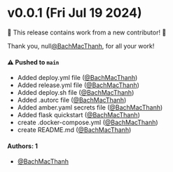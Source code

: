 # v0.0.1 (Fri Jul 19 2024)

:tada: This release contains work from a new contributor! :tada:

Thank you, null[@BachMacThanh](https://github.com/BachMacThanh), for all your work!

#### ⚠️ Pushed to `main`

- Added deploy.yml file ([@BachMacThanh](https://github.com/BachMacThanh))
- Added release.yml file ([@BachMacThanh](https://github.com/BachMacThanh))
- Added deploy.sh file ([@BachMacThanh](https://github.com/BachMacThanh))
- Added .autorc file ([@BachMacThanh](https://github.com/BachMacThanh))
- Added amber.yaml secrets file ([@BachMacThanh](https://github.com/BachMacThanh))
- Added flask quickstart ([@BachMacThanh](https://github.com/BachMacThanh))
- create .docker-compose.yml ([@BachMacThanh](https://github.com/BachMacThanh))
- create README.md ([@BachMacThanh](https://github.com/BachMacThanh))

#### Authors: 1

- [@BachMacThanh](https://github.com/BachMacThanh)
